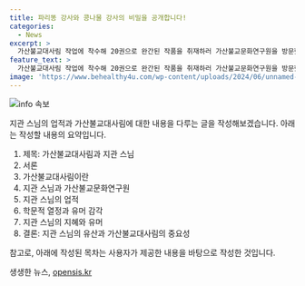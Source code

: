```yaml
---
title: 파리똥 강사와 콩나물 강사의 비밀을 공개합니다!
categories:
  - News
excerpt: >
  가산불교대사림 작업에 착수해 20권으로 완간된 작품을 취재하러 가산불교문화연구원을 방문했다. 지관 스님의 생애와 연구 정신, 강원의 전통 강원 에피소드를 소개한 기사는 지난 40~50년을 되돌아보며 그의 흔적을 따라간다. 지관 스님의 사이비 지식인 감별법과 연구에 대한 진심, 똑똑한 학생들을 위한 재미있는 에피소드를 풀어내며, 지관 스님의 희생과 노력을 재조명했다.
feature_text: >
  가산불교대사림 작업에 착수해 20권으로 완간된 작품을 취재하러 가산불교문화연구원을 방문했다. 지관 스님의 생애와 연구 정신, 강원의 전통 강원 에피소드를 소개한 기사는 지난 40~50년을 되돌아보며 그의 흔적을 따라간다. 지관 스님의 사이비 지식인 감별법과 연구에 대한 진심, 똑똑한 학생들을 위한 재미있는 에피소드를 풀어내며, 지관 스님의 희생과 노력을 재조명했다.
image: 'https://www.behealthy4u.com/wp-content/uploads/2024/06/unnamed-file.png'
---
```


<p><img src="https://www.behealthy4u.com/wp-content/uploads/2024/06/unnamed-file.png" alt="info 속보" /></p>

<p>지관 스님의 업적과 가산불교대사림에 대한 내용을 다루는 글을 작성해보겠습니다. 아래는 작성할 내용의 요약입니다. </p>

<ol>
<li>제목: 가산불교대사림과 지관 스님</li>
<li>서론 </li>
<li>가산불교대사림이란</li>
<li>지관 스님과 가산불교문화연구원</li>
<li>지관 스님의 업적</li>
<li>학문적 열정과 유머 감각</li>
<li>지관 스님의 지혜와 유머</li>
<li>결론: 지관 스님의 유산과 가산불교대사림의 중요성</li>
</ol>

<p>참고로, 아래에 작성된 목차는 사용자가 제공한 내용을 바탕으로 작성한 것입니다.</p>
생생한 뉴스, <a href="https://opensis.kr" rel="dofollow">opensis.kr</a>


